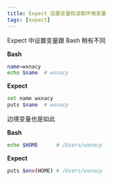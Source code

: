 ```yaml
---
title: Expect 设置变量和读取环境变量
tags: [expect]
---
```


Expect 中设置变量跟 Bash 稍有不同

<!-- more -->

**Bash**

```bash
name=wxnacy
echo $name  # wxnacy
```

**Expect**

```bash
set name wxnacy
puts $name  # wxnacy
```

边境变量也是如此

**Bash**

```bash
echo $HOME      # /Users/wxnacy
```

**Expect**

```bash
puts $env(HOME) # /Users/wxnacy
```
